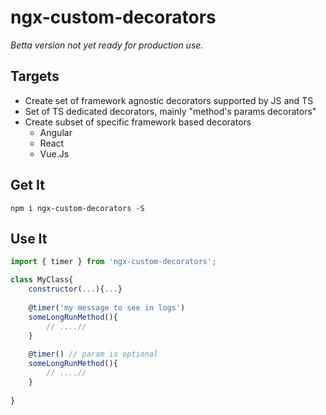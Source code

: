 # ngx-custom-decorators
*Betta version not yet ready for production use.* 

## Targets
 * Create set of framework agnostic decorators supported by JS and TS
 * Set of TS dedicated decorators, mainly "method's params decorators"
 * Create subset of specific framework based decorators
    * Angular
    * React
    * Vue.Js


## Get It

```
npm i ngx-custom-decorators -S
``` 


## Use It 
```JavaScript
import { timer } from 'ngx-custom-decorators';

class MyClass{
    constructor(...){...}
    
    @timer('my message to see in logs') 
    someLongRunMethod(){
        // ....//
    }
    
    @timer() // param is optional 
    someLongRunMethod(){
        // ....//
    }
    
}

```
